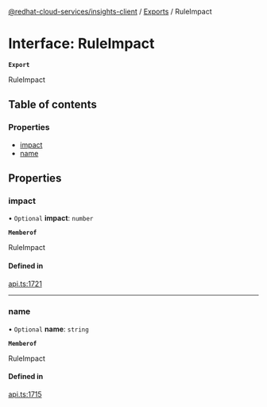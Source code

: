 [@redhat-cloud-services/insights-client](../README.md) / [Exports](../modules.md) / RuleImpact

# Interface: RuleImpact

**`Export`**

RuleImpact

## Table of contents

### Properties

- [impact](RuleImpact.md#impact)
- [name](RuleImpact.md#name)

## Properties

### impact

• `Optional` **impact**: `number`

**`Memberof`**

RuleImpact

#### Defined in

[api.ts:1721](https://github.com/RedHatInsights/javascript-clients/blob/main/packages/insights/api.ts#L1721)

___

### name

• `Optional` **name**: `string`

**`Memberof`**

RuleImpact

#### Defined in

[api.ts:1715](https://github.com/RedHatInsights/javascript-clients/blob/main/packages/insights/api.ts#L1715)

